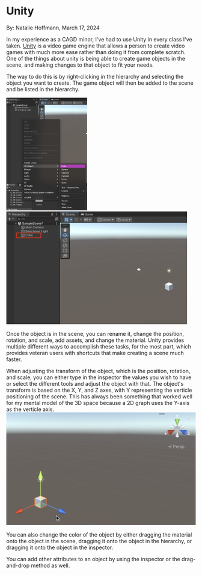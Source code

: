 # Unity

By: Natalie Hoffmann, March 17, 2024

In my experience as a CAGD minor, I've had to use Unity in every class I've taken. [Unity](https://unity.com) is a video game engine that allows a person to create video games with much more ease rather than doing it from complete scratch. One of the things about unity is being able to create game objects in the scene, and making changes to that object to fit your needs.

The way to do this is by right-clicking in the hierarchy and selecting the object you want to create. The game object will then be added to the scene and be listed in the hierarchy.

<img src="../assets/Creating_GameObject.png" height=300 /> <img src="../assets/GameObject_InScene.png" height=300 />

Once the object is in the scene, you can rename it, change the position, rotation, and scale, add assets, and change the material. Unity provides multiple different ways to accomplish these tasks, for the most part, which provides veteran users with shortcuts that make creating a scene much faster. 

<div style="diplay: flex; alighn-items: center;">
  <div>
    When adjusting the transform of the object, which is the position, rotation, and scale, you can either type in the inspector the values you wish to have or select the different tools and adjust the object with that. The object's transform is based on the X, Y, and Z axes, with Y representing the verticle positioning of the scene. This has always been something that worked well for my mental model of the 3D space because a 2D graph uses the Y-axis as the verticle axis.
    </div>
  <div>
    <img src="../assets/XYZ_Based.png" height=300 />
  </div>
</div>

You can also change the color of the object by either dragging the material onto the object in the scene, dragging it onto the object in the hierarchy, or dragging it onto the object in the inspector.

You can add other attributes to an object by using the inspector or the drag-and-drop method as well.
